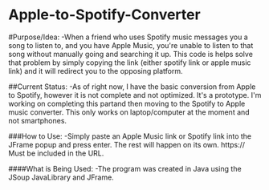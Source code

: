 # Apple-to-Spotify-Converter

#Purpose/Idea:
-When a friend who uses Spotify music messages you a song to listen to, and you have Apple Music, you're unable to listen to 
that song without manually going and searching it up. This code is helps solve that problem by simply copying the link 
(either spotify link or apple music link) and it will redirect you to the opposing platform. 

##Current Status:
-As of right now, I have the basic conversion from Apple to Spotify, however it is not complete and not optimized. It's 
a prototype. I'm working on completing this partand then moving to the Spotify to Apple music converter. This only works
on laptop/computer at the moment and not smartphones.


###How to Use:
-Simply paste an Apple Music link or Spotify link into the JFrame popup and press enter. The rest will happen on its own. 
  https://     Must be included in the URL. 
  

####What is Being Used:
-The program was created in Java using the JSoup JavaLibrary and JFrame. 
